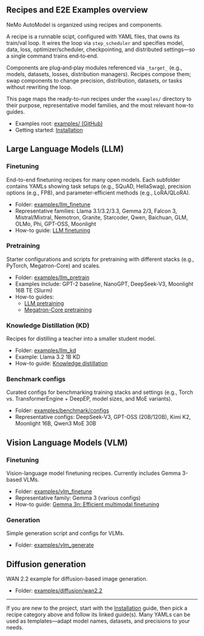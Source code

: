 ## Recipes and E2E Examples overview 

NeMo AutoModel is organized using recipes and components.

A recipe is a runnable scipt, configured with YAML files, that owns its train/val loop. It wires the loop via `step_scheduler` and specifies model, data, loss, optimizer/scheduler, checkpointing, and distributed settings—so a single command trains end‑to‑end.

Components are plug‑and‑play modules referenced via `_target_` (e.g., models, datasets, losses, distribution managers). Recipes compose them; swap components to change precision, distribution, datasets, or tasks without rewriting the loop.

This page maps the ready-to-run recipes under the `examples/` directory to their purpose, representative model families, and the most relevant how-to guides.

- Examples root: [examples/ (GitHub)](https://github.com/NVIDIA-NeMo/Automodel/tree/main/examples)
- Getting started: [Installation](installation.md)

## Large Language Models (LLM)
### Finetuning

End-to-end finetuning recipes for many open models. Each subfolder contains YAMLs showing task setups (e.g., SQuAD, HellaSwag), precision options (e.g., FP8), and parameter-efficient methods (e.g., LoRA/QLoRA).

- Folder: [examples/llm_finetune](https://github.com/NVIDIA-NeMo/Automodel/tree/main/examples/llm_finetune)
- Representative families: Llama 3.1/3.2/3.3, Gemma 2/3, Falcon 3, Mistral/Mixtral, Nemotron, Granite, Starcoder, Qwen, Baichuan, GLM, OLMo, Phi, GPT-OSS, Moonlight
- How-to guide: [LLM finetuning](llm/finetune.md)

### Pretraining

Starter configurations and scripts for pretraining with different stacks (e.g., PyTorch, Megatron-Core) and scales.

- Folder: [examples/llm_pretrain](https://github.com/NVIDIA-NeMo/Automodel/tree/main/examples/llm_pretrain)
- Examples include: GPT-2 baseline, NanoGPT, DeepSeek-V3, Moonlight 16B TE (Slurm)
- How-to guides:
  - [LLM pretraining](llm/pretraining.md)
  - [Megatron-Core pretraining](llm/mcore-pretraining.md)

### Knowledge Distillation (KD)

Recipes for distilling a teacher into a smaller student model.

- Folder: [examples/llm_kd](https://github.com/NVIDIA-NeMo/Automodel/tree/main/examples/llm_kd)
- Example: Llama 3.2 1B KD
- How-to guide: [Knowledge distillation](llm/knowledge-distillation.md)

### Benchmark configs

Curated configs for benchmarking training stacks and settings (e.g., Torch vs. TransformerEngine + DeepEP, model sizes, and MoE variants).

- Folder: [examples/benchmark/configs](https://github.com/NVIDIA-NeMo/Automodel/tree/main/examples/benchmark/configs)
- Representative configs: DeepSeek-V3, GPT-OSS (20B/120B), Kimi K2, Moonlight 16B, Qwen3 MoE 30B


## Vision Language Models (VLM)
### Finetuning

Vision-language model finetuning recipes. Currently includes Gemma 3-based VLMs.

- Folder: [examples/vlm_finetune](https://github.com/NVIDIA-NeMo/Automodel/tree/main/examples/vlm_finetune)
- Representative family: Gemma 3 (various configs)
- How-to guide: [Gemma 3n: Efficient multimodal finetuning](omni/gemma3-3n.md)

### Generation

Simple generation script and configs for VLMs.

- Folder: [examples/vlm_generate](https://github.com/NVIDIA-NeMo/Automodel/tree/main/examples/vlm_generate)

## Diffusion generation

WAN 2.2 example for diffusion-based image generation.

- Folder: [examples/diffusion/wan2.2](https://github.com/NVIDIA-NeMo/Automodel/tree/main/examples/diffusion/wan2.2)

---

If you are new to the project, start with the [Installation](installation.md) guide, then pick a recipe category above and follow its linked guide(s). Many YAMLs can be used as templates—adapt model names, datasets, and precisions to your needs.
